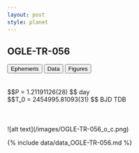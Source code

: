 ```yaml
---
layout: post
style: planet
---
```

<script src="../js/planets.js"></script>

## OGLE-TR-056

<!-- Tab links -->
<div class="tab">
<button class="tablinks" onclick="openCity(event, 'Ephemeris')">Ephemeris</button>
<button class="tablinks" onclick="openCity(event, 'Data')">Data</button>
<button class="tablinks" onclick="openCity(event, 'Figures')">Figures</button>
</div>

<!-- Tab content -->
<div id="Ephemeris" class="tabcontent" markdown="1">
<br/><br/>
$$P = 1.21191126(28) $$ day <br/>
$$T_0 = 2454995.81093(31) $$ BJD TDB
<br/><br/>
<br/><br/>
![alt text](/images/OGLE-TR-056_o_c.png)
</div>


<div id="Data" class="tabcontent" markdown="1">

{% include data/data_OGLE-TR-056.md %}

</div>
